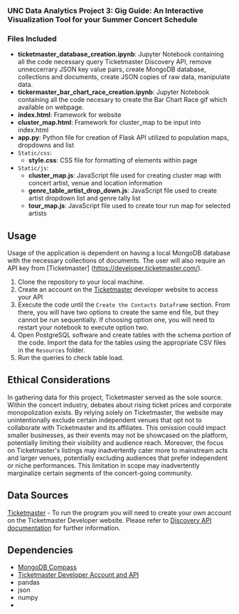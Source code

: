 ### UNC Data Analytics Project 3: Gig Guide: An Interactive Visualization Tool for your Summer Concert Schedule



### Files Included

- **ticketmaster_database_creation.ipynb**: Jupyter Notebook containing all the code necessary query Ticketmaster Discovery API, remove unneccerrary JSON key value pairs, create MongoDB database, collections and documents, create JSON copies of raw data, manipulate data.
- **tickermaster_bar_chart_race_creation.ipynb**: Jupyter Notebook containing all the code necesary to create the Bar Chart Race gif which available on webpage.
- **index.html**: Framework for website
- **cluster_map.html**: Framework for cluster_map to be input into index.html
- **app.py**: Python file for creation of Flask API utilized to population maps, dropdowns and list
- `Static/css`:
    - **style.css**: CSS file for formatting of elements within page
- `Static/js`:
    - **cluster_map.js**: JavaScript file used for creating cluster map with concert artist, venue and location information
    - **genre_table_artist_drop_down.js**: JavaScript file used to create artist dropdown list and genre tally list
    - **tour_map.js**: JavaScript file used to create tour run map for selected artists





## Usage

Usage of the application is dependent on having a local MongoDB database with the necessary collections of documents.  The user will also require an API key from [Ticketmaster] (https://developer.ticketmaster.com/).

1. Clone the repository to your local machine.
2. Create an account on the [Ticketmaster](https://developer.ticketmaster.com/) developer website to access your API
2. Execute the code until the `Create the Contacts Dataframe` section. From there, you will have two options to create the same end file, but they cannot be run sequentially. If choosing option one, you will need to restart your notebook to execute option two.
3. Open PostgreSQL software and create tables with the schema portion of the code. Import the data for the tables using the appropriate CSV files in the `Resources` folder.
4. Run the queries to check table load.

## Ethical Considerations

In gathering data for this project, Ticketmaster served as the sole source. Within the concert industry, debates about rising ticket prices and corporate monopolization exists. By relying solely on Ticketmaster, the website may unintentionally exclude certain independent venues that opt not to collaborate with Ticketmaster and its affiliates. This omission could impact smaller businesses, as their events may not be showcased on the platform, potentially limiting their visibility and audience reach.  Moreover, the focus on Ticketmaster's listings may inadvertently cater more to mainstream acts and larger venues, potentially excluding audiences that prefer independent or niche performances. This limitation in scope may inadvertently marginalize certain segments of the concert-going community.

## Data Sources

[Ticketmaster](https://developer.ticketmaster.com/) - To run the program you will need to create your own account on the Ticketmaster Developer website.
Please refer to [Discovery API documentation](https://developer.ticketmaster.com/products-and-docs/apis/discovery-api/v2/) for further information.

## Dependencies

- [MongoDB Compass](https://www.mongodb.com/products/tools/compass)
- [Ticketmaster Developer Account and API](https://developer.ticketmaster.com/)
- pandas
- json
- numpy
- 
